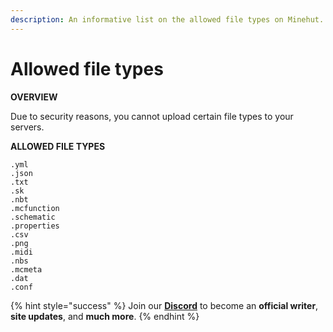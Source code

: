 ```yaml
---
description: An informative list on the allowed file types on Minehut.
---
```


# Allowed file types

**OVERVIEW**

Due to security reasons, you cannot upload certain file types to your servers.

**ALLOWED FILE TYPES**

```
.yml
.json
.txt
.sk
.nbt
.mcfunction
.schematic
.properties
.csv
.png
.midi
.nbs
.mcmeta
.dat
.conf
```

{% hint style="success" %}
Join our **[Discord](https://invite.gg/minehutxyz)** to become an **official writer**, **site updates**, and **much more**.
{% endhint %}
